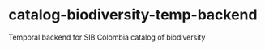 catalog-biodiversity-temp-backend
=================================

Temporal backend for SIB Colombia catalog of biodiversity
